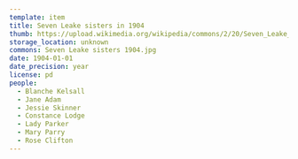 ```yaml
---
template: item
title: Seven Leake sisters in 1904
thumb: https://upload.wikimedia.org/wikipedia/commons/2/20/Seven_Leake_sisters_1904.jpg
storage_location: unknown
commons: Seven Leake sisters 1904.jpg
date: 1904-01-01
date_precision: year
license: pd
people:
  - Blanche Kelsall
  - Jane Adam
  - Jessie Skinner
  - Constance Lodge
  - Lady Parker
  - Mary Parry
  - Rose Clifton 
---
```

